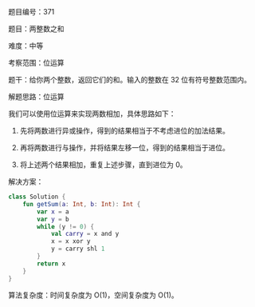 题目编号：371

题目：两整数之和

难度：中等

考察范围：位运算

题干：给你两个整数，返回它们的和。输入的整数在 32 位有符号整数范围内。

解题思路：位运算

我们可以使用位运算来实现两数相加，具体思路如下：

1. 先将两数进行异或操作，得到的结果相当于不考虑进位的加法结果。

2. 再将两数进行与操作，并将结果左移一位，得到的结果相当于进位。

3. 将上述两个结果相加，重复上述步骤，直到进位为 0。

解决方案：

```kotlin
class Solution {
    fun getSum(a: Int, b: Int): Int {
        var x = a
        var y = b
        while (y != 0) {
            val carry = x and y
            x = x xor y
            y = carry shl 1
        }
        return x
    }
}
```

算法复杂度：时间复杂度为 O(1)，空间复杂度为 O(1)。